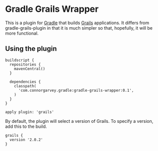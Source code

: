 Gradle Grails Wrapper
=====================

This is a plugin for [Gradle](http://www.gradle.org) that builds [Grails](http://www.grails.org) applications.  It differs from gradle-grails-plugin in that it is much simpler so that, hopefully, it will be more functional.

Using the plugin
----------------

    buildscript {
      repositories {
        mavenCentral()
      }

      dependencies {
        classpath(
          'com.connorgarvey.gradle:gradle-grails-wrapper:0.1',
        )
      }
    }
    
    apply plugin: 'grails'

By default, the plugin will select a version of Grails.  To specify a version, add this to the build.

    grails {
      version '2.0.2' 
    }
